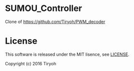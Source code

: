 # SUMOU_Controller
Clone of https://github.com/Tiryoh/PWM_decoder

# License
This software is released under the MIT lisence, see [LICENSE](./LICENSE).

Copyright (c) 2016 Tiryoh
